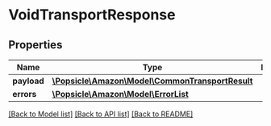 # VoidTransportResponse

## Properties
Name | Type | Description | Notes
------------ | ------------- | ------------- | -------------
**payload** | [**\Popsicle\Amazon\Model\CommonTransportResult**](CommonTransportResult.md) |  | [optional] 
**errors** | [**\Popsicle\Amazon\Model\ErrorList**](ErrorList.md) |  | [optional] 

[[Back to Model list]](../../README.md#documentation-for-models) [[Back to API list]](../../README.md#documentation-for-api-endpoints) [[Back to README]](../../README.md)

